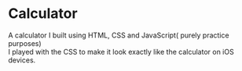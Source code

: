# Calculator
A calculator I built using HTML, CSS and JavaScript( purely practice purposes)<br>
I played with the CSS to make it look exactly like the calculator on iOS devices.
